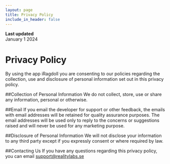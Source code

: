 ```yaml
---
layout: page
title: Privacy Policy
include_in_header: false
---
```


**Last updated**  
January 1 2024

# Privacy Policy
By using the app iRagdoll you are consenting to our policies regarding the collection, use and disclosure of personal information set out in this privacy policy.

##Collection of Personal Information
We do not collect, store, use or share any information, personal or otherwise.

##Email
If you email the developer for support or other feedback, the emails with email addresses will be retained for quality assurance purposes. The email addresses will be used only to reply to the concerns or suggestions raised and will never be used for any marketing purpose.

##Disclosure of Personal Information
We will not disclose your information to any third party except if you expressly consent or where required by law.

##Contacting Us
If you have any questions regarding this privacy policy, you can email support@realitylabs.se
